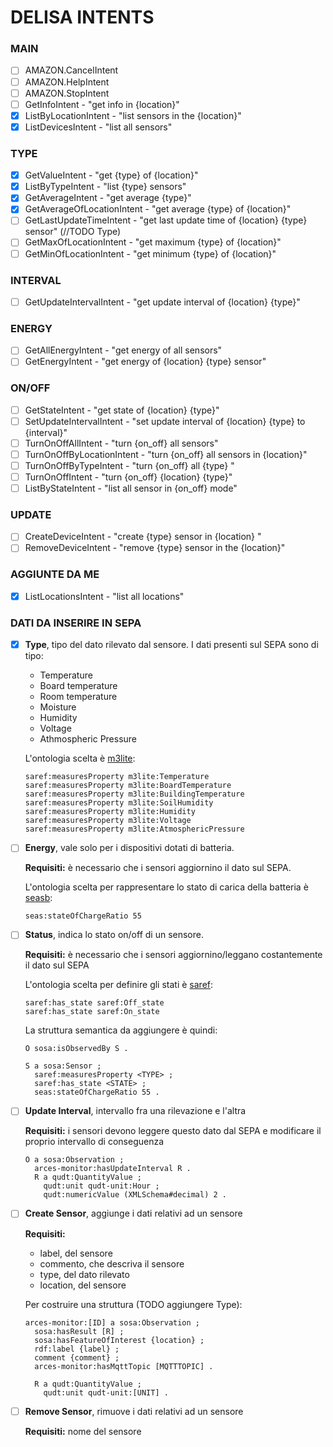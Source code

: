 # DELISA INTENTS

### MAIN
- [ ] AMAZON.CancelIntent
- [ ] AMAZON.HelpIntent
- [ ] AMAZON.StopIntent
- [ ] GetInfoIntent               - "get info in {location}"
- [x] ListByLocationIntent        - "list sensors in the {location}"
- [x] ListDevicesIntent           - "list all sensors"

### TYPE
- [x] GetValueIntent              - "get {type} of {location}"
- [x] ListByTypeIntent            - "list {type} sensors"
- [x] GetAverageIntent            - "get average {type}"
- [x] GetAverageOfLocationIntent  - "get average {type} of {location}"
- [ ] GetLastUpdateTimeIntent     - "get last update time of {location} {type} sensor"  (//TODO Type)
- [ ] GetMaxOfLocationIntent      - "get maximum {type} of {location}"
- [ ] GetMinOfLocationIntent      - "get minimum {type} of {location}"

### INTERVAL
- [ ] GetUpdateIntervalIntent     - "get update interval of {location} {type}"

### ENERGY
- [ ] GetAllEnergyIntent          - "get energy of all sensors"
- [ ] GetEnergyIntent             - "get energy of {location} {type} sensor"

### ON/OFF
- [ ] GetStateIntent              - "get state of {location} {type}"
- [ ] SetUpdateIntervalIntent     - "set update interval of {location} {type} to {interval}"
- [ ] TurnOnOffAllIntent          - "turn {on_off} all sensors"
- [ ] TurnOnOffByLocationIntent   - "turn {on_off} all sensors in {location}"
- [ ] TurnOnOffByTypeIntent       - "turn {on_off} all {type} "
- [ ] TurnOnOffIntent             - "turn {on_off} {location} {type}"
- [ ] ListByStateIntent           - "list all sensor in {on_off} mode"

### UPDATE
- [ ] CreateDeviceIntent          - "create {type} sensor in {location} "
- [ ] RemoveDeviceIntent          - "remove {type} sensor in the {location}"

### AGGIUNTE DA ME
- [x] ListLocationsIntent         - "list all locations"

### DATI DA INSERIRE IN SEPA
- [x] **Type**, tipo del dato rilevato dal sensore. I dati presenti sul SEPA sono di tipo:
  - Temperature 
  - Board temperature
  - Room temperature
  - Moisture    
  - Humidity    
  - Voltage     
  - Athmospheric Pressure
  
  L'ontologia scelta è [m3lite](https://github.com/fiesta-iot/ontology/blob/master/m3-lite.owl): 
  ```
  saref:measuresProperty m3lite:Temperature
  saref:measuresProperty m3lite:BoardTemperature
  saref:measuresProperty m3lite:BuildingTemperature
  saref:measuresProperty m3lite:SoilHumidity
  saref:measuresProperty m3lite:Humidity
  saref:measuresProperty m3lite:Voltage
  saref:measuresProperty m3lite:AtmosphericPressure
  ```

- [ ] **Energy**, vale solo per i dispositivi dotati di batteria.
  
  **Requisiti:** è necessario che i sensori aggiornino il dato sul SEPA.

  L'ontologia scelta per rappresentare lo stato di carica della batteria è [seasb](https://ci.mines-stetienne.fr/seas/BatteryOntology-1.0.ttl):
  ```
  seas:stateOfChargeRatio 55
  ```


- [ ] **Status**, indica lo stato on/off di un sensore.

  **Requisiti:** è necessario che i sensori aggiornino/leggano costantemente il dato sul SEPA

  L'ontologia scelta per definire gli stati è [saref](http://ontology.tno.nl/saref/):

  ```
  saref:has_state saref:Off_state
  saref:has_state saref:On_state
  ```

  La struttura semantica da aggiungere è quindi:
  ```
  O sosa:isObservedBy S .

  S a sosa:Sensor ;
    saref:measuresProperty <TYPE> ;
    saref:has_state <STATE> ;
    seas:stateOfChargeRatio 55 .
  ```

- [ ] **Update Interval**, intervallo fra una rilevazione e l'altra
  
  **Requisiti:** i sensori devono leggere questo dato dal SEPA e modificare il proprio intervallo di conseguenza
  ```
  O a sosa:Observation ;
    arces-monitor:hasUpdateInterval R .
    R a qudt:QuantityValue ;
      qudt:unit qudt-unit:Hour ;
      qudt:numericValue (XMLSchema#decimal) 2 .
  ```  
  

- [ ] **Create Sensor**, aggiunge i dati relativi ad un sensore
  
  **Requisiti:**
  - label, del sensore
  - commento, che descriva il sensore
  - type, del dato rilevato
  - location, del sensore
  
  Per costruire una struttura (TODO aggiungere Type): 
  ```
  arces-monitor:[ID] a sosa:Observation ;
    sosa:hasResult [R] ;
    sosa:hasFeatureOfInterest {location} ;
    rdf:label {label} ;
    comment {comment} ;
    arces-monitor:hasMqttTopic [MQTTTOPIC] .

    R a qudt:QuantityValue ;
      qudt:unit qudt-unit:[UNIT] .
  ```

- [ ] **Remove Sensor**, rimuove i dati relativi ad un sensore
  
  **Requisiti:** nome del sensore